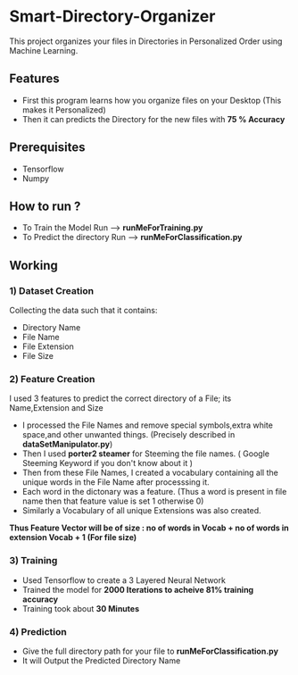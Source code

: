 # Smart-Directory-Organizer
This project organizes your files in Directories in Personalized Order using Machine Learning.

## Features
- First this program learns how you organize files on your Desktop (This makes it Personalized)
- Then it can predicts the Directory for the new files with **75 % Accuracy** 

## Prerequisites
- Tensorflow
- Numpy

## How to run ?
- To Train the Model Run --> **runMeForTraining.py**
- To Predict the directory Run --> **runMeForClassification.py**

## Working

### 1) Dataset Creation
Collecting the data such that it contains:
- Directory Name
- File Name
- File Extension 
- File Size

### 2) Feature Creation
I used 3 features to predict the correct directory of a File; its Name,Extension and Size
- I processed the File Names and remove special symbols,extra white space,and other unwanted things. 
(Precisely described in **dataSetManipulator.py**)
- Then I used **porter2 steamer** for Steeming the file names. ( Google Steeming Keyword if you don't know about it )
- Then from these File Names, I created a vocabulary containing all the unique words in the File Name after processsing it.
- Each word in the dictonary was a feature. (Thus a word is present in file name then that feature value is set 1 otherwise 0)
- Similarly a Vocabulary of all unique Extensions was also created.

**Thus Feature Vector will be of size :  no of words in Vocab + no of words in extension Vocab + 1 (For file size)**

### 3) Training
- Used Tensorflow to create a 3 Layered Neural Network
- Trained the model for **2000 Iterations to acheive 81% training accuracy**
- Training took about **30 Minutes**

### 4) Prediction
- Give the full directory path for your file to **runMeForClassification.py**
- It will Output the Predicted Directory Name
